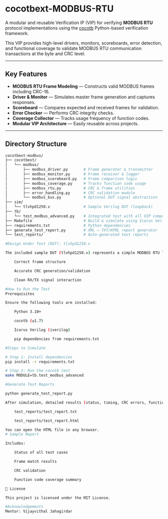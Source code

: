 # cocotbext-MODBUS-RTU

A modular and reusable Verification IP (VIP) for verifying **MODBUS RTU** protocol implementations using the [cocotb](https://github.com/cocotb/cocotb) Python-based verification framework.

This VIP provides high-level drivers, monitors, scoreboards, error detection, and functional coverage to validate MODBUS RTU communication transactions at the byte and CRC level.

---

##  Key Features

- **MODBUS RTU Frame Modeling** — Constructs valid MODBUS frames including CRC-16.
- **Driver & Monitor** — Simulates master frame generation and captures responses.
- **Scoreboard** — Compares expected and received frames for validation.
- **Error Checker** — Performs CRC integrity checks.
- **Coverage Collector** — Tracks usage frequency of function codes.
- **Modular VIP Architecture** — Easily reusable across projects.

---

##  Directory Structure

```bash
cocotbext-modbus/
├── cocotbext/
│   └── modbus/
│       ├── modbus_driver.py       # Frame generator & transmitter
│       ├── modbus_monitor.py      # Frame receiver & logger
│       ├── modbus_scoreboard.py   # Frame comparison logic
│       ├── modbus_coverage.py     # Tracks function code usage
│       ├── modbus_rtu.py          # CRC & frame utilities
│       ├── error_handling.py      # CRC validation module
│       └── modbus_bus.py          # Optional DUT signal abstraction
├── sim/
│   └── tlvhpd1250.v               # Sample Verilog DUT (loopback)
├── tb/
│   └── test_modbus_advanced.py    # Integrated test with all VIP components
├── Makefile                       # Build & simulate using Icarus Verilog
├── requirements.txt               # Python dependencies
├── generate_test_report.py        # XML → TXT/HTML report generator
└── test_reports/                  # Auto-generated test reports

#Design Under Test (DUT): tlvhpd1250.v

The included sample DUT (tlvhpd1250.v) represents a simple MODBUS RTU loopback interface. It echoes transmitted tx_data on the rx_data output when both tx_enable and rx_enable are active. This behavior is ideal for validating the correctness of transmitted and received frames, and it helps demonstrate:

    Correct frame structure

    Accurate CRC generation/validation

    Clean RX/TX signal interaction

#How to Run the Test
Prerequisites

Ensure the following tools are installed:

    Python 3.10+

    cocotb (≥1.7)

    Icarus Verilog (iverilog)

    pip dependencies from requirements.txt

#Steps to Simulate

# Step 1: Install dependencies
pip install -r requirements.txt

# Step 2: Run the cocotb test
make MODULE=tb.test_modbus_advanced

#Generate Test Reports

python generate_test_report.py

After simulation, detailed results (status, timing, CRC errors, function code coverage) will be saved under:

    test_reports/test_report.txt

    test_reports/test_report.html

You can open the HTML file in any browser.
# Sample Report

Includes:

    Status of all test cases

    Frame match results

    CRC validation

    Function code coverage summary

📄 License

This project is licensed under the MIT License.

#Acknowledgements
Mentor: Vijayvithal Jahagirdar
